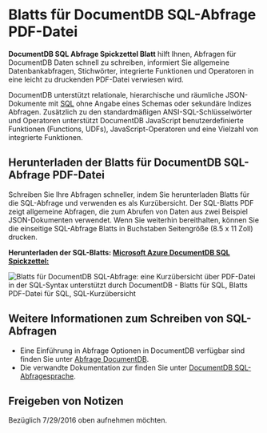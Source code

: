 <properties 
    pageTitle="DocumentDB SQL-Blatts PDF | Microsoft Azure" 
    description="Druckbare Blatts für SQL PDF-Datei, die Ihnen dabei hilft verwenden DocumentDBs SQL-Syntax Abfrage JSON-Dokumente in deren NoSQL-Datenbank - SQL-Kurzübersicht" 
    keywords="Blatts für SQL, Sql Spickzettel Blatt Pdf, Blatts für Sql-Abfrage"
    services="documentdb" 
    documentationCenter="" 
    authors="mimig1" 
    manager="jhubbard" 
    editor="monicar"/>

<tags 
    ms.service="documentdb" 
    ms.workload="data-services" 
    ms.tgt_pltfrm="na" 
    ms.devlang="na" 
    ms.topic="article" 
    ms.date="10/26/2016" 
    ms.author="mimig"/>

# <a name="documentdb-sql-query-cheat-sheet-pdf"></a>Blatts für DocumentDB SQL-Abfrage PDF-Datei

**DocumentDB SQL Abfrage Spickzettel Blatt** hilft Ihnen, Abfragen für DocumentDB Daten schnell zu schreiben, informiert Sie allgemeine Datenbankabfragen, Stichwörter, integrierte Funktionen und Operatoren in eine leicht zu druckenden PDF-Datei verwiesen wird. 

DocumentDB unterstützt relationale, hierarchische und räumliche JSON-Dokumente mit [SQL](documentdb-sql-query.md) ohne Angabe eines Schemas oder sekundäre Indizes Abfragen. Zusätzlich zu den standardmäßigen ANSI-SQL-Schlüsselwörter und Operatoren unterstützt DocumentDB JavaScript benutzerdefinierte Funktionen (Functions, UDFs), JavaScript-Operatoren und eine Vielzahl von integrierte Funktionen.

## <a name="download-the-documentdb-sql-query-cheat-sheet-pdf"></a>Herunterladen der Blatts für DocumentDB SQL-Abfrage PDF-Datei

Schreiben Sie Ihre Abfragen schneller, indem Sie herunterladen Blatts für die SQL-Abfrage und verwenden es als Kurzübersicht. Der SQL-Blatts PDF zeigt allgemeine Abfragen, die zum Abrufen von Daten aus zwei Beispiel JSON-Dokumenten verwendet. Wenn Sie weiterhin bereithalten, können Sie die einseitige SQL-Abfrage Blatts in Buchstaben Seitengröße (8.5 x 11 Zoll) drucken.

**Herunterladen der SQL-Blatts: [Microsoft Azure DocumentDB SQL Spickzettel:](http://go.microsoft.com/fwlink/?LinkId=623215)**

![Blatts für DocumentDB SQL-Abfrage: eine Kurzübersicht über PDF-Datei in der SQL-Syntax unterstützt durch DocumentDB - Blatts für SQL, Blatts PDF-Datei für SQL, SQL-Kurzübersicht][cheat-sheet]

[cheat-sheet]: ./media/documentdb-sql-query-cheat-sheet/microsoft-documentdb-sql-query-cheat-sheet-v4.png


## <a name="more-help-with-writing-sql-queries"></a>Weitere Informationen zum Schreiben von SQL-Abfragen

- Eine Einführung in Abfrage Optionen in DocumentDB verfügbar sind finden Sie unter [Abfrage DocumentDB](documentdb-sql-query.md).
- Die verwandte Dokumentation zur finden Sie unter [DocumentDB SQL-Abfragesprache](https://msdn.microsoft.com/library/azure/dn782250.aspx).

## <a name="release-notes"></a>Freigeben von Notizen

Bezüglich 7/29/2016 oben aufnehmen möchten.
